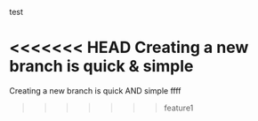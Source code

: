 test

<<<<<<< HEAD
Creating a new branch is quick & simple
=======
Creating a new branch is quick AND simple
ffff
>>>>>>> feature1
